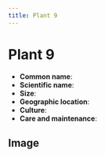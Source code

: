 ```yaml
---
title: Plant 9
---
```


# Plant 9

- **Common name**:
- **Scientific name**:
- **Size**:
- **Geographic location**:
- **Culture**:
- **Care and maintenance**:

## Image

<!-- Add an image of the plant below. For example:
![Plant 9](images/plant-09.jpg)
-->

